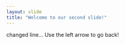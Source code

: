 ```yaml
---
layout: slide
title: "Welcome to our second slide!"
---
```

changed line...
Use the left arrow to go back!
